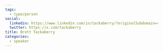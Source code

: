 ```yaml
---
tags:
  - type/person
social:
  linkedin: https://www.linkedin.com/in/tackaberry/?originalSubdomain=ca
  twitter: https://x.com/tackaberry
title: Brett Tackaberry
categories:
  - speaker
---
```

